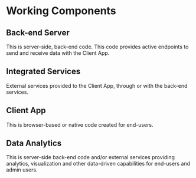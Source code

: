 # Working Components

## Back-end Server

This is server-side, back-end code. This code provides active endpoints to send and receive data with the Client App.   

## Integrated Services

External services provided to the Client App, through or with the back-end services.  

## Client App

This is browser-based or native code created for end-users.

## Data Analytics

This is server-side back-end code and/or external services providing analytics, visualization and other data-driven capabilities for end-users and admin users. 